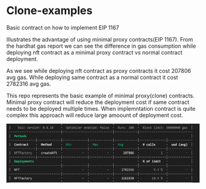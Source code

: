 # Clone-examples
Basic contract on how to implement EIP 1167

Illustrates the advantage of using minimal proxy contracts(EIP 1167).
From the hardhat gas report we can see the difference in gas consumption while deploying nft contract as a minimal proxy contract vs normal contract deployment.

As we see while deploying nft contract as proxy contracts it cost 207806 avg gas. While deploying same contract as a normal contract it cost 2782316 avg gas.

This repo represents the basic example of minimal proxy(clone) contracts. Minimal proxy contract will reduce the deployment cost if same contract needs to be deployed multiple times. When implemntation contract is quite complex this approach will reduce large amoount of deployment cost.

![Screenshot](gasReport.png) 


